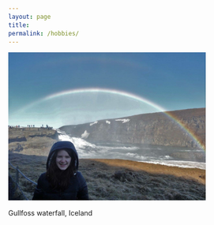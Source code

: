 ```yaml
---
layout: page
title: 
permalink: /hobbies/
---
```

<img src="/IMG_9087.JPG" width="400">

Gullfoss waterfall, Iceland

